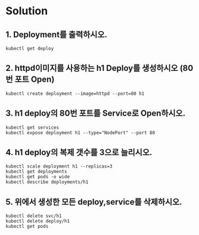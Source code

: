 # Solution
## 1. Deployment를 출력하시오.
```
kubectl get deploy
```
## 2. httpd이미지를 사용하는 h1 Deploy를 생성하시오 (80번 포트 Open)
```
kubectl create deployment --image=httpd --port=80 h1
```

## 3. h1 deploy의 80번 포트를 Service로 Open하시오.
```
kubectl get services
kubectl expose deployment h1 --type="NodePort" --port 80
```

## 4. h1 deploy의 복제 갯수를 3으로 늘리시오.
```
kubectl scale deployment h1 --replicas=3
kubectl get deployments
kubectl get pods -o wide
kubectl describe deployments/h1
```

## 5. 위에서 생성한 모든 deploy,service를 삭제하시오.
```
kubectl delete svc/h1
kubectl delete deploy/h1
kubectl get pods
```
